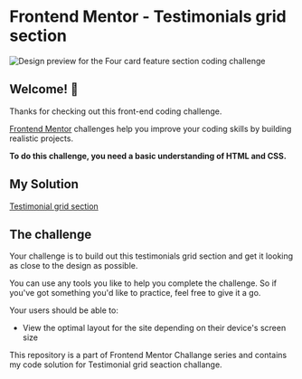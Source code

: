 # Frontend Mentor - Testimonials grid section

![Design preview for the Four card feature section coding challenge](./src/assets/images/desktop-preview.jpg)

## Welcome! 👋

Thanks for checking out this front-end coding challenge.

[Frontend Mentor](https://www.frontendmentor.io) challenges help you improve your coding skills by building realistic projects.

**To do this challenge, you need a basic understanding of HTML and CSS.**   

## My Solution  
[Testimonial grid section](https://prateek1789.github.io/fm-testimonials-grid-section/)

## The challenge

Your challenge is to build out this testimonials grid section and get it looking as close to the design as possible.

You can use any tools you like to help you complete the challenge. So if you've got something you'd like to practice, feel free to give it a go.

Your users should be able to:

- View the optimal layout for the site depending on their device's screen size  

This repository is a part of Frontend Mentor Challange series and contains my code solution for Testimonial grid seaction  challange.